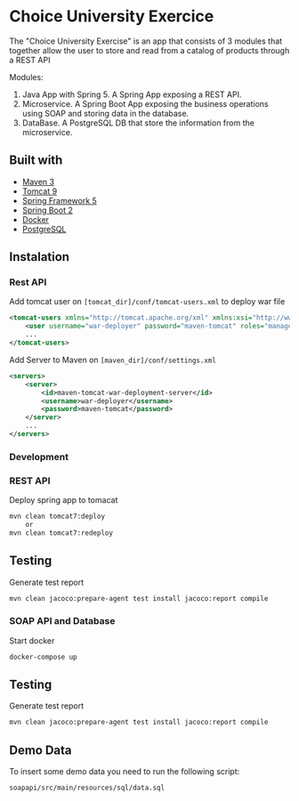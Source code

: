 # Choice University Exercice

The "Choice University Exercise" is an app that consists of 3 modules that together allow the user to store and read from a catalog of products through a REST API

Modules:

1.  Java App with Spring 5. A Spring App exposing a REST API.
2.  Microservice. A Spring Boot App exposing the business operations using SOAP and storing data in the database.
3.  DataBase. A PostgreSQL DB that store the information from the microservice.

## Built with

- [Maven 3](https://maven.apache.org)
- [Tomcat 9](https://tomcat.apache.org/index.html)
- [Spring Framework 5](https://spring.io/projects/spring-framework)
- [Spring Boot 2](https://spring.io/projects/spring-boot)
- [Docker](https://www.docker.com)
- [PostgreSQL](https://www.postgresql.org)

## Instalation

### Rest API

Add tomcat user on `[tomcat_dir]/conf/tomcat-users.xml` to deploy war file

```xml
<tomcat-users xmlns="http://tomcat.apache.org/xml" xmlns:xsi="http://www.w3.org/2001/XMLSchema-instance" xsi:schemaLocation="http://tomcat.apache.org/xml tomcat-users.xsd" version="1.0">
    <user username="war-deployer" password="maven-tomcat" roles="manager-gui, manager-script, manager-jmx" />
    ...
</tomcat-users>
```

Add Server to Maven on `[maven_dir]/conf/settings.xml`

```xml
<servers>
    <server>
        <id>maven-tomcat-war-deployment-server</id>
        <username>war-deployer</username>
        <password>maven-tomcat</password>
    </server>
    ...
</servers>
```

### Development

### REST API

Deploy spring app to tomacat

```bash
mvn clean tomcat7:deploy
    or
mvn clean tomcat7:redeploy
```

## Testing

Generate test report

```bash
mvn clean jacoco:prepare-agent test install jacoco:report compile
```

### SOAP API and Database

Start docker

```bash
docker-compose up
```

## Testing

Generate test report

```bash
mvn clean jacoco:prepare-agent test install jacoco:report compile
```

## Demo Data

To insert some demo data you need to run the following script:

```bash
soapapi/src/main/resources/sql/data.sql
```
